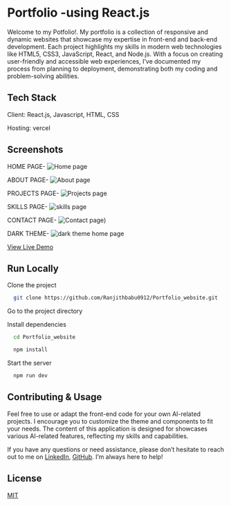 # Portfolio -using React.js
  Welcome to my Potfolio!. My portfolio is a collection of responsive and dynamic websites that showcase my expertise in front-end and back-end development. Each project highlights my skills in modern web technologies like HTML5, CSS3, JavaScript, React, and Node.js. With a focus on creating user-friendly and accessible web experiences, I’ve documented my process from planning to deployment, demonstrating both my coding and problem-solving abilities.

## Tech Stack

Client: React.js, Javascript, HTML, CSS

Hosting: vercel



## Screenshots 

HOME PAGE-
![Home page](https://github.com/user-attachments/assets/bbe0bc79-66c4-42fd-aff2-2f79770f21c4)

ABOUT PAGE-
![About page](https://github.com/user-attachments/assets/33e754dc-8371-4978-9901-e912081696e3)

PROJECTS PAGE-
![Projects page](https://github.com/user-attachments/assets/2225d72f-1215-4768-a561-711a7ab28217)

SKILLS PAGE-
![skills page](https://github.com/user-attachments/assets/d10e7974-fe35-4af5-a25b-84bdcc95a5cc)

CONTACT PAGE-
![Contact page)](https://github.com/user-attachments/assets/eea1929b-cbcb-4cc1-8ad1-bd5a2decabdb)

DARK THEME-
![dark theme home page](https://github.com/user-attachments/assets/9d48acbd-5274-4c10-b7c8-cf6867b56bba)






[View Live Demo](https://portfolio-website-livid-nine.vercel.app/)


## Run Locally

Clone the project

```bash
  git clone https://github.com/Ranjithbabu0912/Portfolio_website.git
```

Go to the project directory

Install dependencies

```bash
  cd Portfolio_website
```

```bash
  npm install
```

Start the server

```bash
  npm run dev
```


## Contributing & Usage
Feel free to use or adapt the front-end code for your own AI-related projects. I encourage you to customize the theme and components to fit your needs. The content of this application is designed for showcases various AI-related features, reflecting my skills and capabilities.

If you have any questions or need assistance, please don’t hesitate to reach out to me on [LinkedIn](https://www.linkedin.com/in/ranjithbabu0912/), [GitHub](https://github.com/Ranjithbabu0912). I’m always here to help!

## License

[MIT](https://github.com/Ranjithbabu0912/Portfolio_website/blob/main/LICENSE)

